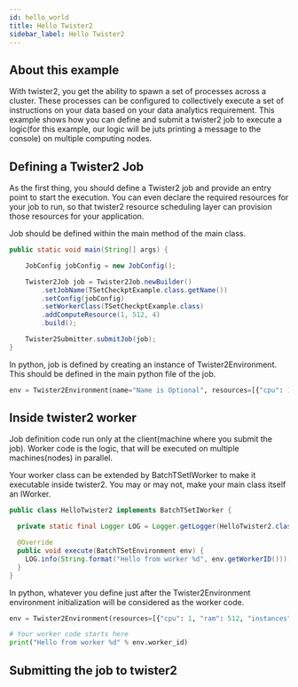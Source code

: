 ```yaml
---
id: hello_world
title: Hello Twister2
sidebar_label: Hello Twister2
---
```


## About this example

With twister2, you get the ability to spawn a set of processes across
a cluster. These processes can be configured to collectively execute a set of instructions on your data based on your data analytics requirement. This example
shows how you can define and submit a twister2 job to execute a logic(for this example, our logic will be juts printing a message to the console) on multiple computing nodes.

## Defining a Twister2 Job

As the first thing, you should define a Twister2 job and provide an entry point to start the execution. You can even declare the required
resources for your job to run, so that twister2 resource scheduling layer can 
provision those resources for your application.

<!--DOCUSAURUS_CODE_TABS-->
<!--Java-->
Job should be defined within the main method of the main class.
```java
public static void main(String[] args) {

    JobConfig jobConfig = new JobConfig();

    Twister2Job job = Twister2Job.newBuilder()
        .setJobName(TSetCheckptExample.class.getName())
        .setConfig(jobConfig)
        .setWorkerClass(TSetCheckptExample.class)
        .addComputeResource(1, 512, 4)
        .build();

    Twister2Submitter.submitJob(job);
}
```

<!--Python-->
In python, job is defined by creating an instance of Twister2Environment. This should be defined in the main python file of the job.

```python
env = Twister2Environment(name="Name is Optional", resources=[{"cpu": 1, "ram": 512, "instances": 4}], config={"Config dictionary is also optional": True})
```

<!--END_DOCUSAURUS_CODE_TABS-->

## Inside twister2 worker

Job definition code run only at the client(machine where you submit the job). Worker code is the logic, that will be executed on multiple machines(nodes) in parallel.

<!--DOCUSAURUS_CODE_TABS-->
<!--Java-->
Your worker class can be extended by BatchTSetIWorker to make it executable inside twister2.
You may or may not, make your main class itself an IWorker.

```java
public class HelloTwister2 implements BatchTSetIWorker {

  private static final Logger LOG = Logger.getLogger(HelloTwister2.class.getName());

  @Override
  public void execute(BatchTSetEnvironment env) {
    LOG.info(String.format("Hello from worker %d", env.getWorkerID()));
  }
}
```

<!--Python-->
In python, whatever you define just after the Twister2Environment environment initialization
will be considered as the worker code.

```python
env = Twister2Environment(resources=[{"cpu": 1, "ram": 512, "instances": 4}])

# Your worker code starts here
print("Hello from worker %d" % env.worker_id)
```
<!--END_DOCUSAURUS_CODE_TABS-->

## Submitting the job to twister2

